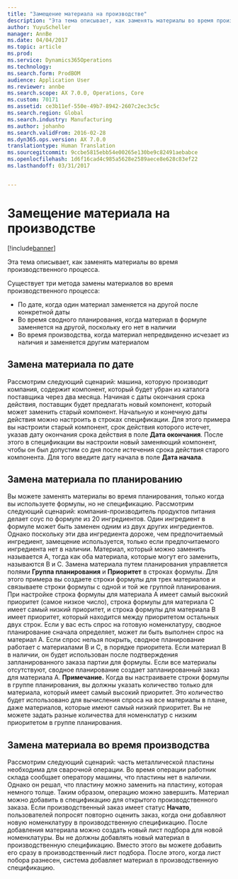 ```yaml
---
title: "Замещение материала на производстве"
description: "Эта тема описывает, как заменять материалы во время производственного процесса."
author: YuyuScheller
manager: AnnBe
ms.date: 04/04/2017
ms.topic: article
ms.prod: 
ms.service: Dynamics365Operations
ms.technology: 
ms.search.form: ProdBOM
audience: Application User
ms.reviewer: annbe
ms.search.scope: AX 7.0.0, Operations, Core
ms.custom: 70171
ms.assetid: ce3b11ef-550e-49b7-8942-2607c2ec3c5c
ms.search.region: Global
ms.search.industry: Manufacturing
ms.author: johanho
ms.search.validFrom: 2016-02-28
ms.dyn365.ops.version: AX 7.0.0
translationtype: Human Translation
ms.sourcegitcommit: 9ccbe5815ebb54e00265e130be9c82491aebabce
ms.openlocfilehash: 1d6f16cad4c985a5628e2589aece8e628c83ef22
ms.lasthandoff: 03/31/2017


---
```


# <a name="material-substitution-in-manufacturing"></a>Замещение материала на производстве

[!include[banner](../includes/banner.md)]


Эта тема описывает, как заменять материалы во время производственного процесса. 

Существует три метода замены материалов во время производственного процесса:

-   По дате, когда один материал заменяется на другой после конкретной даты
-   Во время сводного планирования, когда материал в формуле заменяется на другой, поскольку его нет в наличии
-   Во время производства, когда материал непредвиденно исчезает из наличия и заменяется другим материалом

## <a name="substituting-material-by-date"></a>Замена материала по дате
Рассмотрим следующий сценарий: машина, которую производит компания, содержит компонент, который будет убран из каталога поставщика через два месяца. Начиная с даты окончания срока действия, поставщик будет предлагать новый компонент, который может заменить старый компонент. Начальную и конечную даты действия можно настроить в строках спецификации. Для этого примера вы настроили старый компонент, срок действия которого истечет, указав дату окончания срока действия в поле **Дата окончания**. После этого в спецификации вы настроили новый заменяющий компонент, чтобы он был допустим со дня после истечения срока действия старого компонента. Для того введите дату начала в поле **Дата начала**.

## <a name="substituting-material-by-planning"></a>Замена материала по планированию
Вы можете заменять материалы во время планирования, только когда вы используете формулы, но не спецификацию. Рассмотрим следующий сценарий: компания-производитель продуктов питания делает соус по формуле из 20 ингредиентов. Один ингредиент в формуле может быть заменен одним из двух других ингредиентов. Однако поскольку эти два ингредиента дороже, чем предпочитаемый ингредиент, замещение используется, только если предпочитаемого ингредиента нет в наличии. Материал, который можно заменить называется A, тогда как оба материала, которые могут его заменить, называются B и C. Замена материала путем планирования управляется полями **Группа планирования** и **Приоритет** в строках формулы. Для этого примера вы создаете строки формулы для трех материалов и связываете строки формулы с одной и той же группой планирования. При настройке строка формулы для материала A имеет самый высокий приоритет (самое низкое число), строка формулы для материала C имеет самый низкий приоритет, и строка формулы для материала B имеет приоритет, который находится между приоритетом остальных двух строк. Если у вас есть спрос на готовую номенклатуру, сводное планирование сначала определяет, может ли быть выполнен спрос на материал A. Если спрос нельзя покрыть, сводное планирование работает с материалами B и C, в порядке приоритета. Если материал B в наличии, он будет использован после подтверждения запланированного заказа партии для формулы. Если все материалы отсутствуют, сводное планирование создает запланированный заказ для материала A. **Примечание.** Когда вы настраиваете строки формулы в группе планирования, вы должны указать количество только для материала, который имеет самый высокий приоритет. Это количество будет использовано для вычисления спроса на все материалы в плане, даже материалов, которые имеют самый низкий приоритет. Вы не можете задать разные количества для номенклатур с низким приоритетом в группе планирования.

## <a name="substituting-material-during-production"></a>Замена материала во время производства
Рассмотрим следующий сценарий: часть металлической пластины необходима для сварочной операции. Во время операции работник склада сообщает оператору машины, что пластины нет в наличии. Однако он решал, что пластину можно заменить на пластину, которая немного толще. Таким образом, операцию можно завершить. Материал можно добавить в спецификацию для открытого производственного заказа. Если производственный заказ имеет статус **Начато**, пользователей попросят повторно оценить заказ, когда они добавляют новую номенклатуру в производственную спецификацию. После добавления материала можно создать новый лист подбора для новой номенклатуры. Вы не должны добавлять новый материал в производственную спецификацию. Вместо этого вы можете добавить его сразу в производственный лист подбора. После этого, когда лист побора разнесен, система добавляет материал в производственную спецификацию.




